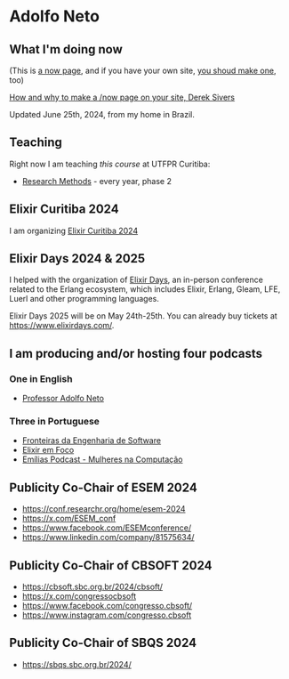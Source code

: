 # Adolfo Neto

## What I'm doing now

(This is [a now page](https://nownownow.com/about), and if you have your own site, [you shoud make one](https://nownownow.com/about), too) 

[How and why to make a /now page on your site, Derek Sivers](https://sive.rs/now2)


Updated June 25th, 2024, from my home in Brazil.


## Teaching

Right now I am teaching *this course* at UTFPR Curitiba:
<!-- - [Logic for Computer Science](https://logicaparacomputacao.github.io/), which I teach every semester.
- [Agile Software Development](https://github.com/adolfont/caes001-agile-software-development) - every year, during the first semester   -->

- [Research Methods](https://adolfont.github.io/teaching/metodologia_pesquisa) - every year, phase 2

## Elixir Curitiba 2024

I am organizing [Elixir Curitiba 2024](http://elixircuritiba.github.io)

## Elixir Days 2024 & 2025

I helped with the organization of [Elixir Days](https://www.elixirdays.com/), an in-person conference related to the Erlang ecosystem, which includes Elixir, Erlang, Gleam, LFE, Luerl and other programming languages.

Elixir Days 2025 will be on May 24th-25th. You can already buy tickets at <https://www.elixirdays.com/>.

## I am producing and/or hosting four podcasts

### One in English

- [Professor Adolfo Neto](https://adolfont.github.io/extension/podcasts/adolfont)

### Three in Portuguese

- [Fronteiras da Engenharia de Software](https://fronteirases.github.io/en/)
- [Elixir em Foco](https://elixiremfoco.com/en)
- [Emílias Podcast - Mulheres na Computação](https://adolfont.github.io/extension/podcasts/emilias)

## Publicity Co-Chair of ESEM 2024

- <https://conf.researchr.org/home/esem-2024>
- <https://x.com/ESEM_conf>
- <https://www.facebook.com/ESEMconference/>
- <https://www.linkedin.com/company/81575634/>


## Publicity Co-Chair of CBSOFT  2024

- <https://cbsoft.sbc.org.br/2024/cbsoft/>
- <https://x.com/congressocbsoft>
- <https://www.facebook.com/congresso.cbsoft/>
- <https://www.instagram.com/congresso.cbsoft>


## Publicity Co-Chair of SBQS  2024

- <https://sbqs.sbc.org.br/2024/>



